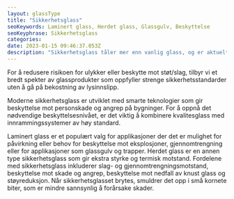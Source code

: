 ```yaml
---
layout: glassType
title: "Sikkerhetsglass"
seoKeywords: Laminert glass, Herdet glass, Glassgulv, Beskyttelse
seoKeyphrase: Sikkerhetsglass
categories: 
date: 2023-01-15 09:46:37.053Z
description: "Sikkerhetsglass tåler mer enn vanlig glass, og er aktuelt å bruke til flere forskjellige applikasjoner. Les mer om sikkerhetsglass her."
---
```


For å redusere risikoen for ulykker eller beskytte mot støt/slag, tilbyr vi et bredt spekter av glassprodukter som oppfyller strenge sikkerhetsstandarder uten å gå på bekostning av lysinnslipp.

Moderne sikkerhetsglass er utviklet med smarte teknologier som gir beskyttelse mot personskade og angrep på bygninger. For å oppnå det nødvendige beskyttelsesnivået, er det viktig å kombinere kvalitesglass med innrammingssystemer av høy standard.

Laminert glass er et populært valg for applikasjoner der det er mulighet for påvirkning eller behov for beskyttelse mot eksplosjoner, gjennomtrengning eller for applikasjoner som glassgulv og trapper. Herdet glass er en annen type sikkerhetsglass som gir ekstra styrke og termisk motstand. Fordelene med sikkerhetsglass inkluderer slag- og gjennomtrengningsmotstand, beskyttelse mot skade og angrep, beskyttelse mot nedfall av knust glass og støyreduksjon. Når sikkerhetsglasset brytes, smuldrer det opp i små kornete biter, som er mindre sannsynlig å forårsake skader.
